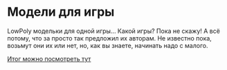 # Модели для игры

LowPoly модельки для одной игры... Какой игры? Пока не скажу! А всё потому, что за просто так предложил их авторам. Не известно пока, возьмут они их или нет, но, как вы знаете, начинать надо с малого.

[Итог можно посмотреть тут](https://mousecach.github.io/blog/lowpoly-modelki-dlya-odnoj-igry/ "Модели для игры")
